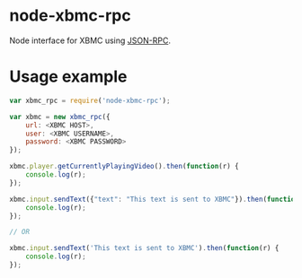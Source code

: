 node-xbmc-rpc
================
Node interface for XBMC using [JSON-RPC](http://wiki.xbmc.org/?title=JSON-RPC_API).

Usage example
================
```javascript
var xbmc_rpc = require('node-xbmc-rpc');

var xbmc = new xbmc_rpc({
    url: <XBMC HOST>,
    user: <XBMC USERNAME>,
    password: <XBMC PASSWORD>
});

xbmc.player.getCurrentlyPlayingVideo().then(function(r) {
    console.log(r);
});

xbmc.input.sendText({"text": "This text is sent to XBMC"}).then(function(r) {
    console.log(r);
});

// OR

xbmc.input.sendText('This text is sent to XBMC').then(function(r) {
    console.log(r);
});


```
